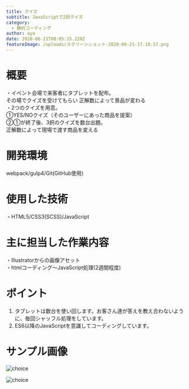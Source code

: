 ```yaml
---
title: クイズ
subtitle: JavaScriptで2択クイズ
category:
  - 静的コーディング
author: aya
date: 2020-06-21T08:05:15.220Z
featureImage: /uploads/スクリーンショット-2020-06-21-17.10.57.png
---
```

# 概要

・イベント会場で来客者にタブレットを配布。\
その場でクイズを受けてもらい
正解数によって景品が変わる\
・2つのクイズを用意。\
①YES/NOクイズ（そのユーザーにあった商品を提案）\
②①が終了後、3択のクイズを数台出題。\
正解数によって現場で渡す商品を変える  

# 開発環境

webpack/gulp4/Git(GitHub使用)

# 使用した技術

・HTML5/CSS3(SCSS)/JavaScript

# 主に担当した作業内容

・Illustratorからの画像アセット\
・htmlコーディング〜JavaScript処理(2週間程度)

# ポイント

1. タブレットは数台を使い回します。お客さん達が答えを教え合わないように、毎回シャッフル処理をしています。　　
2. ES6以降のJavaScriptを意識してコーディングしています。

# サンプル画像

![choice](/uploads/スクリーンショット-2020-06-21-17.10.30.png "choice")

![choice](/uploads/スクリーンショット-2020-06-21-17.10.38.png "choice")